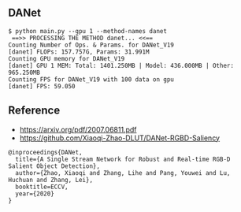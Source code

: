 ## DANet

```
$ python main.py --gpu 1 --method-names danet
 ==>> PROCESSING THE METHOD danet... <<== 
Counting Number of Ops. & Params. for DANet_V19
[danet] FLOPs: 157.757G, Params: 31.991M
Counting GPU memory for DANet_V19
[danet] GPU 1 MEM: Total: 1401.250MB | Model: 436.000MB | Other: 965.250MB
Counting FPS for DANet_V19 with 100 data on gpu
[danet] FPS: 59.050
```

## Reference

- <https://arxiv.org/pdf/2007.06811.pdf>
- <https://github.com/Xiaoqi-Zhao-DLUT/DANet-RGBD-Saliency>

```
@inproceedings{DANet,
  title={A Single Stream Network for Robust and Real-time RGB-D Salient Object Detection},
  author={Zhao, Xiaoqi and Zhang, Lihe and Pang, Youwei and Lu, Huchuan and Zhang, Lei},
  booktitle=ECCV,
  year={2020}
}
```
